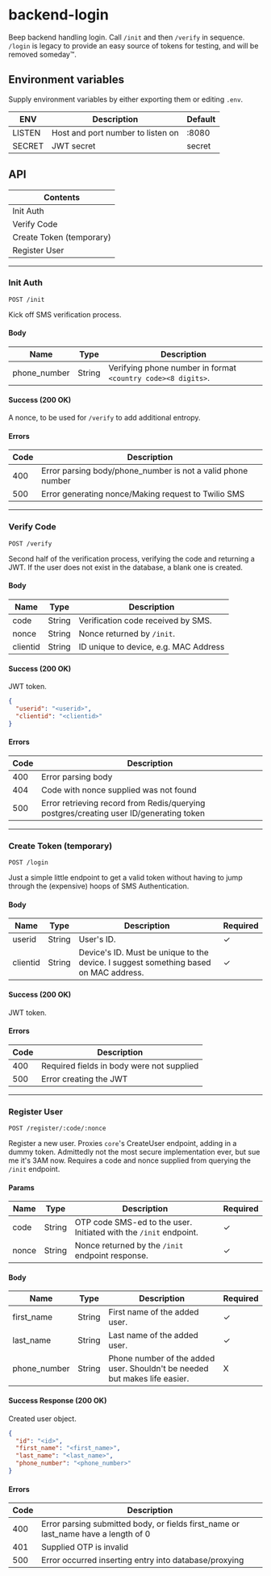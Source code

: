 # backend-login

Beep backend handling login. Call `/init` and then `/verify` in sequence. `/login` is legacy to provide an easy source of tokens for testing, and will be removed someday™.

## Environment variables

Supply environment variables by either exporting them or editing ```.env```.

| ENV | Description | Default |
| ---- | ----------- | ------- |
| LISTEN | Host and port number to listen on | :8080 |
| SECRET | JWT secret | secret |

## API

| Contents |
| -------- |
| Init Auth |
| Verify Code |
| Create Token (temporary) |
| Register User |

---

### Init Auth

```
POST /init
```

Kick off SMS verification process.

#### Body

| Name | Type | Description |
| ---- | ---- | ----------- |
| phone_number | String | Verifying phone number in format `<country code><8 digits>`. |

#### Success (200 OK)

A nonce, to be used for `/verify` to add additional entropy.

#### Errors

| Code | Description |
| ---- | ----------- |
| 400 | Error parsing body/phone_number is not a valid phone number |
| 500 | Error generating nonce/Making request to Twilio SMS |

---

### Verify Code

```
POST /verify
```

Second half of the verification process, verifying the code and returning a JWT. If the user does not exist in the database, a blank one is created.

#### Body

| Name | Type | Description |
| ---- | ---- | ----------- |
| code | String | Verification code received by SMS. |
| nonce | String | Nonce returned by `/init`. |
| clientid | String | ID unique to device, e.g. MAC Address |

#### Success (200 OK)

JWT token.

```json
{
  "userid": "<userid>",
  "clientid": "<clientid>"
}
```

#### Errors

| Code | Description |
| ---- | ----------- |
| 400 | Error parsing body |
| 404 | Code with nonce supplied was not found |
| 500 | Error retrieving record from Redis/querying postgres/creating user ID/generating token |

---

### Create Token (temporary)

```
POST /login
```

Just a simple little endpoint to get a valid token without having to jump through the (expensive) hoops of SMS Authentication.

#### Body

| Name | Type | Description | Required |
| ---- | ---- | ----------- | -------- |
| userid | String | User's ID. | ✓ |
| clientid | String | Device's ID. Must be unique to the device. I suggest something based on MAC address. | ✓ |

#### Success (200 OK)

JWT token.

#### Errors

| Code | Description |
| ---- | ----------- |
| 400 | Required fields in body were not supplied |
| 500 | Error creating the JWT |

---

### Register User

```
POST /register/:code/:nonce
```

Register a new user. Proxies `core`'s CreateUser endpoint, adding in a dummy token. Admittedly not the most secure implementation ever, but sue me it's 3AM now. Requires a code and nonce supplied from querying the `/init` endpoint.

#### Params

| Name | Type | Description | Required |
| ---- | ---- | ----------- | -------- |
| code | String | OTP code SMS-ed to the user. Initiated with the `/init` endpoint. | ✓ |
| nonce | String | Nonce returned by the `/init` endpoint response. | ✓ | 

#### Body

| Name | Type | Description | Required |
| ---- | ---- | ----------- | -------- |
| first_name | String | First name of the added user. | ✓ |
| last_name | String | Last name of the added user. | ✓ |
| phone_number | String | Phone number of the added user. Shouldn't be needed but makes life easier. | X |

#### Success Response (200 OK)

Created user object.

```json
{
  "id": "<id>",
  "first_name": "<first_name>",
  "last_name": "<last_name>",
  "phone_number": "<phone_number>"
}
```

#### Errors

| Code | Description |
| ---- | ----------- |
| 400 | Error parsing submitted body, or fields first_name or last_name have a length of 0 |
| 401 | Supplied OTP is invalid |
| 500 | Error occurred inserting entry into database/proxying |
